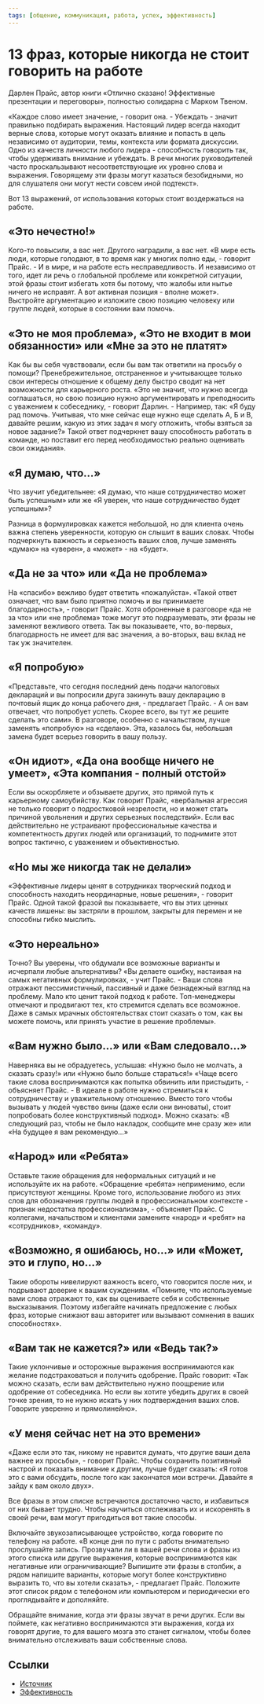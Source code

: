 ```yaml
---
tags: [общение, коммуникация, работа, успех, эффективность]
---
```

# 13 фраз, которые никогда не стоит говорить на работе

Дарлен Прайс, автор книги «Отлично сказано! Эффективные презентации и переговоры», полностью солидарна с Марком Твеном.

«Каждое слово имеет значение, - говорит она. - Убеждать - значит правильно подбирать выражения. Настоящий лидер всегда находит верные слова, которые могут оказать влияние и попасть в цель независимо от аудитории, темы, контекста или формата дискуссии. Одно из качеств личности любого лидера - способность говорить так, чтобы удерживать внимание и убеждать. В речи многих руководителей часто проскальзывают несоответствующие их уровню слова и выражения. Говорящему эти фразы могут казаться безобидными, но для слушателя они могут нести совсем иной подтекст».

Вот 13 выражений, от использования которых стоит воздержаться на работе.

## «Это нечестно!»

Кого-то повысили, а вас нет. Другого наградили, а вас нет. «В мире есть люди, которые голодают, в то время как у многих полно еды, - говорит Прайс. - И в мире, и на работе есть несправедливость. И независимо от того, идет ли речь о глобальной проблеме или конкретной ситуации, этой фразы стоит избегать хотя бы потому, что жалобы или нытье ничего не исправят. А вот активная позиция - вполне может». Выстройте аргументацию и изложите свою позицию человеку или группе людей, которые в состоянии вам помочь.

## «Это не моя проблема», «Это не входит в мои обязанности» или «Мне за это не платят»

Как бы вы себя чувствовали, если бы вам так ответили на просьбу о помощи? Пренебрежительное, отстраненное и учитывающее только свои интересы отношение к общему делу быстро сводит на нет возможности для карьерного роста. «Это не значит, что нужно всегда соглашаться, но свою позицию нужно аргументировать и преподносить с уважением к собеседнику, - говорит Дарлин. - Например, так: «Я буду рад помочь. Учитывая, что мне сейчас еще нужно еще сделать А, Б и В, давайте решим, какую из этих задач я могу отложить, чтобы взяться за новое задание?» Такой ответ подчеркнет вашу способность работать в команде, но поставит его перед необходимостью реально оценивать свои ожидания».

## «Я думаю, что…»

 Что звучит убедительнее: «Я думаю, что наше сотрудничество может быть успешным» или же «Я уверен, что наше сотрудничество будет успешным»?

Разница в формулировках кажется небольшой, но для клиента очень важна степень уверенности, которую он слышит в ваших словах. Чтобы подчеркнуть важность и серьезность ваших слов, лучше заменять «думаю» на «уверен», а «может» - на «будет».

## «Да не за что» или «Да не проблема»

На «спасибо» вежливо будет ответить «пожалуйста». «Такой ответ означает, что вам было приятно помочь и вы принимаете благодарность», - говорит Прайс. Хотя оброненные в разговоре «да не за что» или «не проблема» тоже могут это подразумевать, эти фразы не заменяют вежливого ответа. Так вы показываете, что, во-первых, благодарность не имеет для вас значения, а во-вторых, ваш вклад не так уж значителен.

## «Я попробую»

«Представьте, что сегодня последний день подачи налоговых деклараций и вы попросили друга закинуть вашу декларацию в почтовый ящик до конца рабочего дня, - предлагает Прайс. - А он вам отвечает, что попробует успеть. Скорее всего, вы тут же решите сделать это сами». В разговоре, особенно с начальством, лучше заменять «попробую» на «сделаю». Эта, казалось бы, небольшая замена будет всерьез говорить в вашу пользу.

## «Он идиот», «Да она вообще ничего не умеет», «Эта компания - полный отстой»

Если вы оскорбляете и обзываете других, это прямой путь к карьерному самоубийству. Как говорит Прайс, «вербальная агрессия не только говорит о подростковой незрелости, но и может стать причиной увольнения и других серьезных последствий». Если вас действительно не устраивают профессиональные качества и компетентность других людей или организаций, то поднимите этот вопрос тактично, с уважением и объективностью.

## «Но мы же никогда так не делали»

«Эффективные лидеры ценят в сотрудниках творческий подход и способность находить неординарные, новые решения», - говорит Прайс. Одной такой фразой вы показываете, что вы этих ценных качеств лишены: вы застряли в прошлом, закрыты для перемен и не способны гибко мыслить.

## «Это нереально»

Точно? Вы уверены, что обдумали все возможные варианты и исчерпали любые альтернативы? «Вы делаете ошибку, настаивая на самых негативных формулировках, - учит Прайс. - Ваши слова отражают пессимистичный, пассивный и даже безнадежный взгляд на проблему. Мало кто ценит такой подход к работе. Топ-менеджеры отмечают и продвигают тех, кто стремится сделать все возможное. Даже в самых мрачных обстоятельствах стоит сказать о том, как вы можете помочь, или принять участие в решение проблемы».

## «Вам нужно было…»  или «Вам следовало…»

Наверняка вы не обрадуетесь, услышав: «Нужно было не молчать, а сказать сразу!» или «Нужно было больше стараться!» «Чаще всего такие слова воспринимаются как попытка обвинить или пристыдить, - объясняет Прайс. - В идеале в работе нужно стремиться к сотрудничеству и уважительному отношению. Вместо того чтобы вызывать у людей чувство вины (даже если они виноваты), стоит попробовать более конструктивный подход». Можно сказать: «В следующий раз, чтобы не было накладок, сообщите мне сразу же» или «На будущее я вам рекомендую…»

## «Народ» или «Ребята»

Оставьте такие обращения для неформальных ситуаций и не используйте их на работе. «Обращение «ребята» неприменимо, если присутствуют женщины. Кроме того, использование любого из этих слов для обозначения группы людей в профессиональном контексте - признак недостатка профессионализма», - объясняет Прайс. С коллегами, начальством и клиентами замените «народ» и «ребят» на «сотрудников», «команду».

## «Возможно, я ошибаюсь, но…» или «Может, это и глупо, но…»

Такие обороты нивелируют важность всего, что говорится после них, и подрывают доверие к вашим суждениям. «Помните, что используемые вами слова отражают то, как вы оцениваете себя и собственные высказывания. Поэтому избегайте начинать предложение с любых фраз, которые снижают ваш авторитет или вызывают сомнения в ваших способностях».

## «Вам так не кажется?» или «Ведь так?»

Такие уклончивые и осторожные выражения воспринимаются как желание подстраховаться и получить одобрение. Прайс говорит: «Так можно сказать, если вам действительно нужно поощрение или одобрение от собеседника. Но если вы хотите убедить других в своей точке зрения, то не нужно искать у них подтверждения ваших слов. Говорите уверенно и прямолинейно».

## «У меня сейчас нет на это времени»

«Даже если это так, никому не нравится думать, что другие ваши дела важнее их просьбы», - говорит Прайс. Чтобы сохранить позитивный настрой и показать внимание к другим, лучше будет сказать: «Я готов это с вами обсудить, после того как закончатся мои встречи. Давайте я зайду к вам около двух».

Все фразы в этом списке встречаются достаточно часто, и избавиться от них бывает трудно. Чтобы научиться отслеживать их и искоренять в своей речи, вам могут пригодиться вот такие способы.

Включайте звукозаписывающее устройство, когда говорите по телефону на работе. «В конце дня по пути с работы внимательно прослушайте запись. Прозвучали ли в вашей речи слова и фразы из этого списка или другие выражения, которые воспринимаются как негативные или ограничивающие? Выпишите эти фразы в столбик, а рядом напишите варианты, которые могут более конструктивно выразить то, что вы хотели сказать», - предлагает Прайс. Положите этот список рядом с телефоном или компьютером и периодически его проглядывайте и дополняйте.

Обращайте внимание, когда эти фразы звучат в речи других. Если вы поймете, как негативно воспринимаются эти выражения, когда их говорят другие, то для вашего мозга это станет сигналом, чтобы более внимательно отслеживать ваши собственные слова.

## Ссылки

* [Источник](https://forbes.kz/woman/13_fraz_kotoryie_nikogda_ne_stoit_govorit_na_rabote)
* [Эффективность](Эффективность.md)
